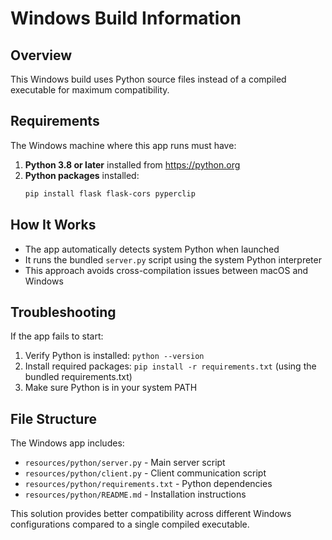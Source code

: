 # Windows Build Information

## Overview
This Windows build uses Python source files instead of a compiled executable for maximum compatibility.

## Requirements
The Windows machine where this app runs must have:
1. **Python 3.8 or later** installed from https://python.org
2. **Python packages** installed:
   ```bash
   pip install flask flask-cors pyperclip
   ```

## How It Works
- The app automatically detects system Python when launched
- It runs the bundled `server.py` script using the system Python interpreter
- This approach avoids cross-compilation issues between macOS and Windows

## Troubleshooting
If the app fails to start:
1. Verify Python is installed: `python --version`
2. Install required packages: `pip install -r requirements.txt` (using the bundled requirements.txt)
3. Make sure Python is in your system PATH

## File Structure
The Windows app includes:
- `resources/python/server.py` - Main server script
- `resources/python/client.py` - Client communication script  
- `resources/python/requirements.txt` - Python dependencies
- `resources/python/README.md` - Installation instructions

This solution provides better compatibility across different Windows configurations compared to a single compiled executable.
